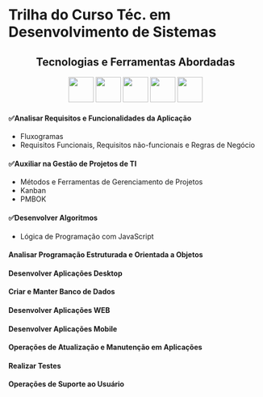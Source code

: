 # Trilha do Curso Téc. em Desenvolvimento de Sistemas

<div align="center">
 
  ## Tecnologias e Ferramentas Abordadas
  
  <div>
      <img src="https://cdn.jsdelivr.net/gh/devicons/devicon/icons/html5/html5-plain-wordmark.svg" width="50px" />
      <img src="https://cdn.jsdelivr.net/gh/devicons/devicon/icons/css3/css3-plain-wordmark.svg" width="50px" />
      <img src="https://cdn.jsdelivr.net/gh/devicons/devicon/icons/javascript/javascript-plain.svg" width="50px" />
      <img src="https://cdn.jsdelivr.net/gh/devicons/devicon/icons/bootstrap/bootstrap-plain-wordmark.svg" width="50px" />
      <img src="https://cdn.jsdelivr.net/gh/devicons/devicon/icons/php/php-plain.svg" width="50px" />          
  </div>
</div>

#### ✅Analisar Requisitos e Funcionalidades da Aplicação

- Fluxogramas
- Requisitos Funcionais, Requisitos não-funcionais e Regras de Negócio

#### ✅Auxiliar na Gestão de Projetos de TI

- Métodos e Ferramentas de Gerenciamento de Projetos
- Kanban
- PMBOK

#### ✅Desenvolver Algoritmos

- Lógica de Programação com JavaScript

#### Analisar Programação Estruturada e Orientada a Objetos

#### Desenvolver Aplicações Desktop

#### Criar e Manter Banco de Dados

#### Desenvolver Aplicações WEB

#### Desenvolver Aplicações Mobile

#### Operações de Atualização e Manutenção em Aplicações

#### Realizar Testes

#### Operações de Suporte ao Usuário
